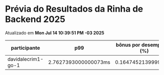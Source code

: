 # Prévia do Resultados da Rinha de Backend 2025
Atualizado em **Mon Jul 14 10:39:51 PM -03 2025**


| participante | p99 | bônus por desempenho (%) | multa ($) | lucro |
| -- | -- | -- | -- | -- |
|	davidalecrim1-go-1	|	2.7627393000000073ms	|	0.16474521399999986	|	104147.29674998373	|	242438.60450881993	|
